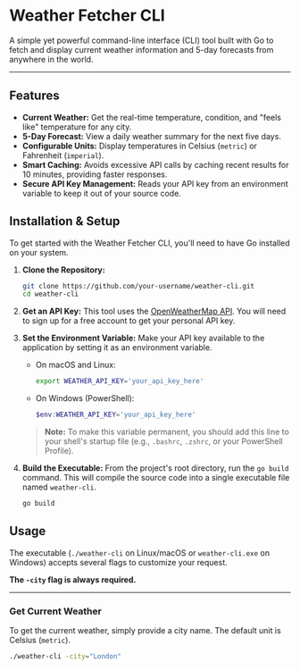 # Weather Fetcher CLI

A simple yet powerful command-line interface (CLI) tool built with Go to fetch and display current weather information and 5-day forecasts from anywhere in the world.

---

## Features

-   **Current Weather:** Get the real-time temperature, condition, and "feels like" temperature for any city.
-   **5-Day Forecast:** View a daily weather summary for the next five days.
-   **Configurable Units:** Display temperatures in Celsius (`metric`) or Fahrenheit (`imperial`).
-   **Smart Caching:** Avoids excessive API calls by caching recent results for 10 minutes, providing faster responses.
-   **Secure API Key Management:** Reads your API key from an environment variable to keep it out of your source code.

## Installation & Setup

To get started with the Weather Fetcher CLI, you'll need to have Go installed on your system.

1.  **Clone the Repository:**
    ```bash
    git clone https://github.com/your-username/weather-cli.git
    cd weather-cli
    ```

2.  **Get an API Key:**
    This tool uses the [OpenWeatherMap API](https://openweathermap.org/api). You will need to sign up for a free account to get your personal API key.

3.  **Set the Environment Variable:**
    Make your API key available to the application by setting it as an environment variable.

    *   On macOS and Linux:
        ```bash
        export WEATHER_API_KEY='your_api_key_here'
        ```
    *   On Windows (PowerShell):
        ```powershell
        $env:WEATHER_API_KEY='your_api_key_here'
        ```
    > **Note:** To make this variable permanent, you should add this line to your shell's startup file (e.g., `.bashrc`, `.zshrc`, or your PowerShell Profile).

4.  **Build the Executable:**
    From the project's root directory, run the `go build` command. This will compile the source code into a single executable file named `weather-cli`.
    ```bash
    go build
    ```

## Usage

The executable (`./weather-cli` on Linux/macOS or `weather-cli.exe` on Windows) accepts several flags to customize your request.

**The `-city` flag is always required.**

---

### Get Current Weather

To get the current weather, simply provide a city name. The default unit is Celsius (`metric`).

```bash
./weather-cli -city="London"